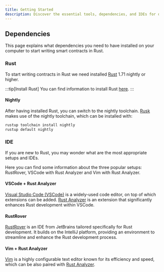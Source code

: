 ```yaml
---
title: Getting Started
description: Discover the essential tools, dependencies, and IDEs for developing smart contracts on Dusk.
---
```

## Dependencies

This page explains what dependencies you need to have installed on your computer to start writing smart contracts in Rust.

### Rust

To start writing contracts in Rust we need installed <a href="https://www.rust-lang.org/tools/install" target="_blank">Rust</a> 1.71 nightly or higher. 

:::tip[Install Rust]
You can find information to install Rust <a href="https://www.rust-lang.org/tools/install" target="_blank">here</a>.
:::

#### Nightly

After having installed Rust, you can switch to the nightly toolchain. <a href="https://github.com/dusk-network/rusk" target="_blank">Rusk</a> makes use of the nightly toolchain, which can be installed with:
```bash title="Terminal"
rustup toolchain install nightly
rustup default nightly
```

### IDE

If you are new to Rust, you may wonder what are the most appropriate setups and IDEs.

Here you can find some information about the three popular setups: RustRover, VSCode with Rust Analyzer and Vim with Rust Analyzer.

#### VSCode + Rust Analyzer

<a href="https://code.visualstudio.com/" target="_blank">Visual Studio Code (VSCode)</a> is a widely-used code editor, on top of which extensions can be added. <a href="https://code.visualstudio.com/docs/languages/rust" target="_blank">Rust Analyzer</a> is an extension that significantly enhances Rust development within VSCode.

#### RustRover

<a href="https://www.jetbrains.com/rust/" target="_blank">RustRover</a> is an IDE from JetBrains tailored specifically for Rust development. It builds on the IntelliJ platform, providing an environment to streamline and enhance the Rust development process.

#### Vim + Rust Analyzer

<a href="https://www.vim.org/download.php" target="_blank">Vim</a> is a highly configurable text editor known for its efficiency and speed, which can be also paired with <a href="https://rust-analyzer.github.io/manual.html" target="_blank">Rust Analyzer</a>.
